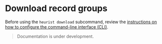 # Download record groups

Before using the `heurist download` subcommand, review the [instructions on how to configure the command-line interface (CLI)](../index.md#configure-the-cli).

> Documentation is under development.
